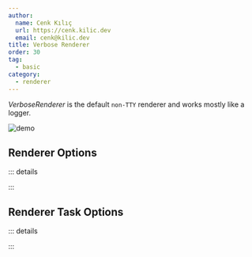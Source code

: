 ```yaml
---
author:
  name: Cenk Kılıç
  url: https://cenk.kilic.dev
  email: cenk@kilic.dev
title: Verbose Renderer
order: 30
tag:
  - basic
category:
  - renderer
---
```


_VerboseRenderer_ is the default `non-TTY` renderer and works mostly like a logger.

<!-- more -->

![demo](../../examples/renderer-verbose.gif)

## Renderer Options

::: details

<!-- @include: ../api/interfaces/VerboseRendererOptions.md -->

:::

## Renderer Task Options

::: details

<!-- @include: ../api/interfaces/VerboseRendererTaskOptions.md -->

:::
